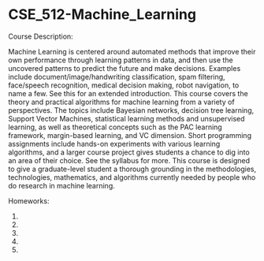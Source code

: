 # CSE_512-Machine_Learning

Course Description:

Machine Learning is centered around automated methods that improve their own performance through learning patterns in data, and then use the uncovered patterns to predict the future and make decisions. Examples include document/image/handwriting classification, spam filtering, face/speech recognition, medical decision making, robot navigation, to name a few. See this for an extended introduction. This course covers the theory and practical algorithms for machine learning from a variety of perspectives. The topics include Bayesian networks, decision tree learning, Support Vector Machines, statistical learning methods and unsupervised learning, as well as theoretical concepts such as the PAC learning framework, margin-based learning, and VC dimension. Short programming assignments include hands-on experiments with various learning algorithms, and a larger course project gives students a chance to dig into an area of their choice. See the syllabus for more. This course is designed to give a graduate-level student a thorough grounding in the methodologies, technologies, mathematics, and algorithms currently needed by people who do research in machine learning.

Homeworks:

1.

2.

3.

4.

5.
